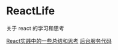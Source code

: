 # ReactLife
关于 react 的学习和思考

[React实践中的一些总结和思考](https://github.com/LightningVII/ReactLife/tree/master/blog)
[后台服务代码](https://github.com/LightningVII/KoaLife)
